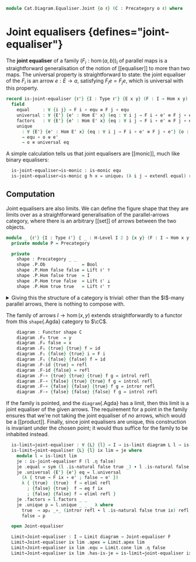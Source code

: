 <!--
```agda
open import Cat.Diagram.Limit.Base
open import Cat.Prelude

import Cat.Reasoning as Cat
```
-->

```agda
module Cat.Diagram.Equaliser.Joint {o ℓ} (C : Precategory o ℓ) where
```

<!--
```agda
open Functor
open Cat C
open _=>_
```
-->

# Joint equalisers {defines="joint-equaliser"}

The **joint equaliser** of a family $(F_i : \hom(a, b))_i$ of parallel
maps is a straightforward generalisation of the notion of [[equaliser]]
to more than two maps. The universal property is straightforward to
state: the joint equaliser of the $F_i$ is an arrow $e : E \to a$,
satisfying $F_i e = F_j e$, which is universal with this property.

```agda
record is-joint-equaliser {ℓ'} {I : Type ℓ'} {E x y} (F : I → Hom x y) (equ : Hom E x) : Type (o ⊔ ℓ ⊔ ℓ') where
  field
    equal     : ∀ {i j} → F i ∘ equ ≡ F j ∘ equ
    universal : ∀ {E'} {e' : Hom E' x} (eq : ∀ i j → F i ∘ e' ≡ F j ∘ e') → Hom E' E
    factors   : ∀ {E'} {e' : Hom E' x} {eq : ∀ i j → F i ∘ e' ≡ F j ∘ e'} → equ ∘ universal eq ≡ e'
    unique
      : ∀ {E'} {e' : Hom E' x} {eq : ∀ i j → F i ∘ e' ≡ F j ∘ e'} {o : Hom E' E}
      → equ ∘ o ≡ e'
      → o ≡ universal eq
```

<!--
```agda
  unique₂
    : ∀ {E'} {e' : Hom E' x} {o1 o2 : Hom E' E}
    → (∀ i j → F i ∘ e' ≡ F j ∘ e')
    → equ ∘ o1 ≡ e'
    → equ ∘ o2 ≡ e'
    → o1 ≡ o2
  unique₂ eq p q = unique {eq = eq} p ∙ sym (unique q)
```
-->

A simple calculation tells us that joint equalisers are [[monic]], much
like binary equalisers:

```agda
  is-joint-equaliser→is-monic : is-monic equ
  is-joint-equaliser→is-monic g h x = unique₂ (λ i j → extendl equal) refl (sym x)
```

<!--
```agda
record Joint-equaliser {ℓ'} {I : Type ℓ'} {x y} (F : I → Hom x y) : Type (o ⊔ ℓ ⊔ ℓ') where
  field
    {apex} : Ob
    equ : Hom apex x
    has-is-je : is-joint-equaliser F equ
  open is-joint-equaliser has-is-je public

open is-joint-equaliser
```
-->

## Computation

Joint equalisers are also limits. We can define the figure shape that
they are limits over as a straightforward generalisation of the
parallel-arrows category, where there is an arbitrary [[set]] of arrows
between the two objects.

```agda
module _ {ℓ'} {I : Type ℓ'} ⦃ _ : H-Level I 2 ⦄ {x y} (F : I → Hom x y) where
  private module P = Precategory

  private
    shape : Precategory _ _
    shape .P.Ob              = Bool
    shape .P.Hom false false = Lift ℓ' ⊤
    shape .P.Hom false true  = I
    shape .P.Hom true false  = Lift ℓ' ⊥
    shape .P.Hom true true   = Lift ℓ' ⊤
```

<details>
<summary>Giving this the structure of a category is trivial: other than
the $I$-many parallel arrows, there is nothing to compose
with.</summary>

```agda
    shape .P.Hom-set true true = hlevel 2
    shape .P.Hom-set true false = hlevel 2
    shape .P.Hom-set false true = hlevel 2
    shape .P.Hom-set false false = hlevel 2
    shape .P.id {true} = _
    shape .P.id {false} = _
    shape .P._∘_ {true}  {true}  {true}  f g = lift tt
    shape .P._∘_ {false} {true}  {true}  f g = g
    shape .P._∘_ {false} {false} {true}  f g = f
    shape .P._∘_ {false} {false} {false} f g = lift tt
    shape .P.idr {true}  {true}  f = refl
    shape .P.idr {false} {true}  f = refl
    shape .P.idr {false} {false} f = refl
    shape .P.idl {true}  {true}  f = refl
    shape .P.idl {false} {true}  f = refl
    shape .P.idl {false} {false} f = refl
    shape .P.assoc {true}  {true}  {true}  {true}  f g h = refl
    shape .P.assoc {false} {true}  {true}  {true}  f g h = refl
    shape .P.assoc {false} {false} {true}  {true}  f g h = refl
    shape .P.assoc {false} {false} {false} {true}  f g h = refl
    shape .P.assoc {false} {false} {false} {false} f g h = refl
```

</details>

The family of arrows $I \to \hom(x, y)$ extends straightforwardly to a
functor from this `shape`{.Agda} category to $\cC$.

```agda
    diagram : Functor shape C
    diagram .F₀ true  = y
    diagram .F₀ false = x
    diagram .F₁ {true} {true} f = id
    diagram .F₁ {false} {true} i = F i
    diagram .F₁ {false} {false} f = id
    diagram .F-id {true} = refl
    diagram .F-id {false} = refl
    diagram .F-∘ {true} {true} {true} f g = introl refl
    diagram .F-∘ {false} {true} {true} f g = introl refl
    diagram .F-∘ {false} {false} {true} f g = intror refl
    diagram .F-∘ {false} {false} {false} f g = introl refl
```

If the family is pointed, and the `diagram`{.Agda} has a limit, then
this limit is a joint equaliser of the given arrows. The requirement for
a point in the family ensures that we're not taking the joint equaliser
of _no_ arrows, which would be a [[product]]. Finally, since joint
equalisers are unique, this construction is invariant under the chosen
point; it would thus suffice for the family to be inhabited instead.

```agda
  is-limit→joint-equaliser : ∀ {L} {l} → I → is-limit diagram L l → is-joint-equaliser F (l .η false)
  is-limit→joint-equaliser {L} {l} ix lim = je where
    module l = is-limit lim
    je : is-joint-equaliser F (l .η false)
    je .equal = sym (l .is-natural false true _) ∙ l .is-natural false true _
    je .universal {E'} {e'} eq = l.universal
      (λ { true → F ix ∘ e' ; false → e' })
      λ { {true}  {true}  f → eliml refl
        ; {false} {true}  f → eq f ix
        ; {false} {false} f → eliml refl }
    je .factors = l.factors _ _
    je .unique p = l.unique _ _ _ λ where
      true  → ap₂ _∘_ (intror refl ∙ l .is-natural false true ix) refl ∙ pullr p
      false → p

  open Joint-equaliser

  Limit→Joint-equaliser : I → Limit diagram → Joint-equaliser F
  Limit→Joint-equaliser ix lim .apex = Limit.apex lim
  Limit→Joint-equaliser ix lim .equ = Limit.cone lim .η false
  Limit→Joint-equaliser ix lim .has-is-je = is-limit→joint-equaliser ix (Limit.has-limit lim)
```
